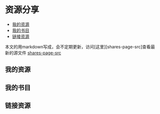 资源分享
=======

*   [我的资源](#mysource)
*   [我的书目](#books)
*   [链接资源](#urls)

本文的用markdown写成，会不定期更新，访问[这里][shares-page-src]查看最新的源文件
[shares-page-src](https://github.com/hellossd/blog/blob/master/shares.md)

<h2 id="mysource">我的资源</h2>


<h2 id="books">我的书目</h2>


<h2 id="urls">链接资源</h2>


